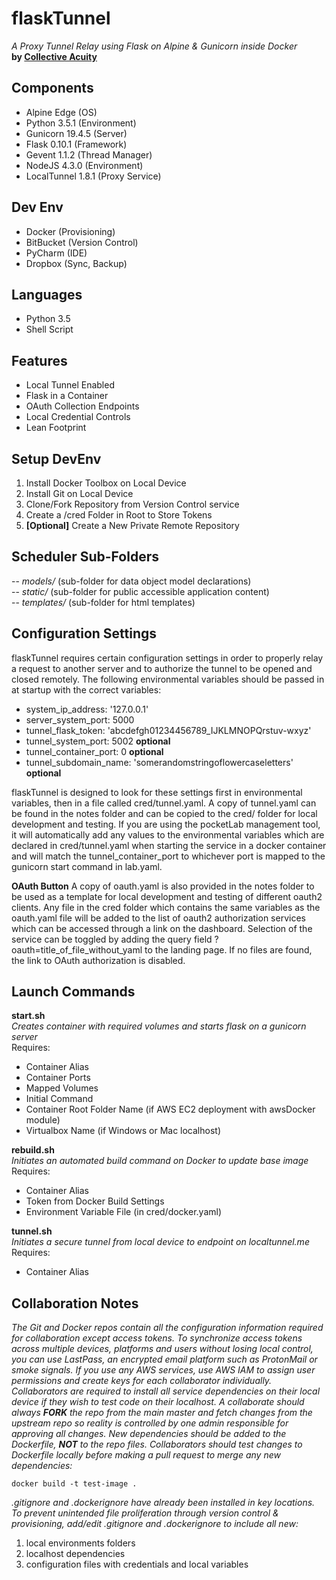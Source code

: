 # flaskTunnel
_A Proxy Tunnel Relay using Flask on Alpine & Gunicorn inside Docker_  
**by [Collective Acuity](https://collectiveacuity.com)**

## Components
- Alpine Edge (OS)
- Python 3.5.1 (Environment)
- Gunicorn 19.4.5 (Server)
- Flask 0.10.1 (Framework)
- Gevent 1.1.2 (Thread Manager)
- NodeJS 4.3.0 (Environment)
- LocalTunnel 1.8.1 (Proxy Service)

## Dev Env
- Docker (Provisioning)
- BitBucket (Version Control)
- PyCharm (IDE)
- Dropbox (Sync, Backup)

## Languages
- Python 3.5
- Shell Script

## Features
- Local Tunnel Enabled
- Flask in a Container
- OAuth Collection Endpoints
- Local Credential Controls
- Lean Footprint

## Setup DevEnv
1. Install Docker Toolbox on Local Device
2. Install Git on Local Device
3. Clone/Fork Repository from Version Control service
4. Create a /cred Folder in Root to Store Tokens
5. **[Optional]** Create a New Private Remote Repository

## Scheduler Sub-Folders 
-- _models/_ (sub-folder for data object model declarations)  
-- _static/_ (sub-folder for public accessible application content)  
-- _templates/_ (sub-folder for html templates)  

## Configuration Settings
flaskTunnel requires certain configuration settings in order to properly relay a request to another server and to authorize the tunnel to be opened and closed remotely. The following environmental variables should be passed in at startup with the correct variables:

- system_ip_address: '127.0.0.1'
- server_system_port: 5000
- tunnel_flask_token: 'abcdefgh01234456789_IJKLMNOPQrstuv-wxyz'
- tunnel_system_port: 5002 **optional**
- tunnel_container_port: 0 **optional**
- tunnel_subdomain_name: 'somerandomstringoflowercaseletters' **optional**

flaskTunnel is designed to look for these settings first in environmental variables, then in a file called cred/tunnel.yaml. A copy of tunnel.yaml can be found in the notes folder and can be copied to the cred/ folder for local development and testing. If you are using the pocketLab management tool, it will automatically add any values to the environmental variables which are declared in cred/tunnel.yaml when starting the service in a docker container and will match the tunnel_container_port to whichever port is mapped to the gunicorn start command in lab.yaml.

**OAuth Button**
A copy of oauth.yaml is also provided in the notes folder to be used as a template for local development and testing of different oauth2 clients. Any file in the cred folder which contains the same variables as the oauth.yaml file will be added to the list of oauth2 authorization services which can be accessed through a link on the dashboard. Selection of the service can be toggled by adding the query field ?oauth=title_of_file_without_yaml to the landing page. If no files are found, the link to OAuth authorization is disabled.

## Launch Commands
**start.sh**  
_Creates container with required volumes and starts flask on a gunicorn server_  
Requires:  

- Container Alias
- Container Ports
- Mapped Volumes
- Initial Command
- Container Root Folder Name (if AWS EC2 deployment with awsDocker module)
- Virtualbox Name (if Windows or Mac localhost)

**rebuild.sh**  
_Initiates an automated build command on Docker to update base image_  
Requires:  

- Container Alias
- Token from Docker Build Settings
- Environment Variable File (in cred/docker.yaml)

**tunnel.sh**  
_Initiates a secure tunnel from local device to endpoint on localtunnel.me_  
Requires:  

- Container Alias

## Collaboration Notes
_The Git and Docker repos contain all the configuration information required for collaboration except access tokens. To synchronize access tokens across multiple devices, platforms and users without losing local control, you can use LastPass, an encrypted email platform such as ProtonMail or smoke signals. If you use any AWS services, use AWS IAM to assign user permissions and create keys for each collaborator individually. Collaborators are required to install all service dependencies on their local device if they wish to test code on their localhost. A collaborate should always **FORK** the repo from the main master and fetch changes from the upstream repo so reality is controlled by one admin responsible for approving all changes. New dependencies should be added to the Dockerfile, **NOT** to the repo files. Collaborators should test changes to Dockerfile locally before making a pull request to merge any new dependencies:_  

```
docker build -t test-image .
```

_.gitignore and .dockerignore have already been installed in key locations. To prevent unintended file proliferation through version control & provisioning, add/edit .gitignore and .dockerignore to include all new:_  

1. local environments folders
2. localhost dependencies
3. configuration files with credentials and local variables